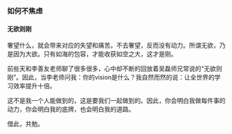### 如何不焦虑

#### 无欲则刚

奢望什么，就会带来对应的失望和痛苦。不去奢望，反而没有动力。所谓无欲，乃是因为大欲。只有如海的包容，才能收获如空之大，这才是刚。

前些天和李善友老师聊了很多很多，心中却不断的回放着吴磊师兄常说的“无欲则刚”。因此，当李老师问我：你的vision是什么？我自然而然的说：让全世界的学习效率提升十倍。

这不是我一个人能做到的，这是要我们一起做到的。因此，你会明白我做每件事的动力，你会明白我的底牌，也会明白我的道路。

借此，共勉。
